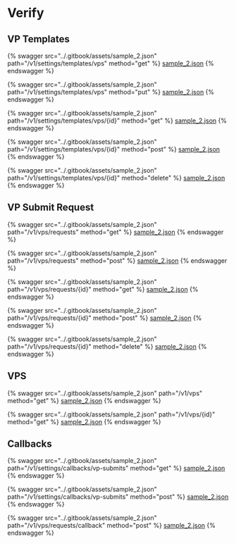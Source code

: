 # Verify

## VP Templates

{% swagger src="../.gitbook/assets/sample_2.json" path="/v1/settings/templates/vps" method="get" %}
[sample_2.json](../.gitbook/assets/sample_2.json)
{% endswagger %}

{% swagger src="../.gitbook/assets/sample_2.json" path="/v1/settings/templates/vps" method="put" %}
[sample_2.json](../.gitbook/assets/sample_2.json)
{% endswagger %}

{% swagger src="../.gitbook/assets/sample_2.json" path="/v1/settings/templates/vps/{id}" method="get" %}
[sample_2.json](../.gitbook/assets/sample_2.json)
{% endswagger %}

{% swagger src="../.gitbook/assets/sample_2.json" path="/v1/settings/templates/vps/{id}" method="post" %}
[sample_2.json](../.gitbook/assets/sample_2.json)
{% endswagger %}

{% swagger src="../.gitbook/assets/sample_2.json" path="/v1/settings/templates/vps/{id}" method="delete" %}
[sample_2.json](../.gitbook/assets/sample_2.json)
{% endswagger %}

## VP Submit Request

{% swagger src="../.gitbook/assets/sample_2.json" path="/v1/vps/requests" method="get" %}
[sample_2.json](../.gitbook/assets/sample_2.json)
{% endswagger %}

{% swagger src="../.gitbook/assets/sample_2.json" path="/v1/vps/requests" method="post" %}
[sample_2.json](../.gitbook/assets/sample_2.json)
{% endswagger %}

{% swagger src="../.gitbook/assets/sample_2.json" path="/v1/vps/requests/{id}" method="get" %}
[sample_2.json](../.gitbook/assets/sample_2.json)
{% endswagger %}

{% swagger src="../.gitbook/assets/sample_2.json" path="/v1/vps/requests/{id}" method="post" %}
[sample_2.json](../.gitbook/assets/sample_2.json)
{% endswagger %}

{% swagger src="../.gitbook/assets/sample_2.json" path="/v1/vps/requests/{id}" method="delete" %}
[sample_2.json](../.gitbook/assets/sample_2.json)
{% endswagger %}

## VPS

{% swagger src="../.gitbook/assets/sample_2.json" path="/v1/vps" method="get" %}
[sample_2.json](../.gitbook/assets/sample_2.json)
{% endswagger %}

{% swagger src="../.gitbook/assets/sample_2.json" path="/v1/vps/{id}" method="get" %}
[sample_2.json](../.gitbook/assets/sample_2.json)
{% endswagger %}

## Callbacks

{% swagger src="../.gitbook/assets/sample_2.json" path="/v1/settings/callbacks/vp-submits" method="get" %}
[sample_2.json](../.gitbook/assets/sample_2.json)
{% endswagger %}

{% swagger src="../.gitbook/assets/sample_2.json" path="/v1/settings/callbacks/vp-submits" method="post" %}
[sample_2.json](../.gitbook/assets/sample_2.json)
{% endswagger %}

{% swagger src="../.gitbook/assets/sample_2.json" path="/v1/vps/requests/callback" method="post" %}
[sample_2.json](../.gitbook/assets/sample_2.json)
{% endswagger %}
